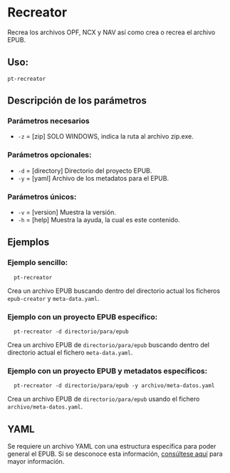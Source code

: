 # Recreator

Recrea los archivos OPF, NCX y NAV así como crea o recrea el archivo EPUB.

## Uso:

  ```
  pt-recreator
  ```

## Descripción de los parámetros

### Parámetros necesarios

* `-z` = [zip] SOLO WINDOWS, indica la ruta al archivo zip.exe.

### Parámetros opcionales:

* `-d` = [directory] Directorio del proyecto EPUB.
* `-y` = [yaml] Archivo de los metadatos para el EPUB.

### Parámetros únicos:

* `-v` = [version] Muestra la versión.
* `-h` = [help] Muestra la ayuda, la cual es este contenido.

## Ejemplos

### Ejemplo sencillo:

```
  pt-recreator
```

Crea un archivo EPUB buscando dentro del directorio actual los ficheros `epub-creator` y `meta-data.yaml`.

### Ejemplo con un proyecto EPUB específico:

```
  pt-recreator -d directorio/para/epub
```

Crea un archivo EPUB de `directorio/para/epub` buscando dentro del directorio actual el fichero `meta-data.yaml`.

### Ejemplo con un proyecto EPUB y metadatos específicos:

```
  pt-recreator -d directorio/para/epub -y archivo/meta-datos.yaml
```

Crea un archivo EPUB de `directorio/para/epub` usando el fichero `archivo/meta-datos.yaml`.

## YAML

Se requiere un archivo YAML con una estructura específica para poder general el EPUB. 
Si se desconoce esta información, [consúltese aquí](https://github.com/ColectivoPerroTriste/Herramientas/tree/master/EPUB/YAML) para mayor información.
